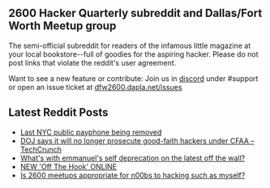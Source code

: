 ## 2600 Hacker Quarterly subreddit and Dallas/Fort Worth Meetup group
The semi-official subreddit for readers of the infamous little magazine at your local bookstore--full of goodies for the aspiring hacker. Please do not post links that violate the reddit's user agreement.

Want to see a new feature or contribute: 
Join us in [discord](https://dfw2600.dapla.net/chat) under #support or open an issue ticket at [dfw2600.dapla.net/issues](https://dfw2600.dapla.net/issues)

## Latest Reddit Posts
<!-- BLOG-POST-LIST:START -->
- [Last NYC public payphone being removed](https://www.reddit.com/r/2600/comments/uw385g/last_nyc_public_payphone_being_removed/)
- [DOJ says it will no longer prosecute good-faith hackers under CFAA – TechCrunch](https://www.reddit.com/r/2600/comments/utcsa2/doj_says_it_will_no_longer_prosecute_goodfaith/)
- [What's with emmanuel's self deprecation on the latest off the wall?](https://www.reddit.com/r/2600/comments/ut9agz/whats_with_emmanuels_self_deprecation_on_the/)
- [NEW 'Off The Hook' ONLINE](https://2600.com/hook/18-05-2022)
- [Is 2600 meetups appropriate for n00bs to hacking such as myself?](https://www.reddit.com/r/2600/comments/us6jcq/is_2600_meetups_appropriate_for_n00bs_to_hacking/)
<!-- BLOG-POST-LIST:END -->
